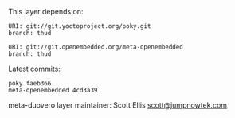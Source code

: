 This layer depends on:

    URI: git://git.yoctoproject.org/poky.git
    branch: thud

    URI: git://git.openembedded.org/meta-openembedded
    branch: thud

Latest commits:

    poky faeb366
    meta-openembedded 4cd3a39

meta-duovero layer maintainer: Scott Ellis <scott@jumpnowtek.com>
